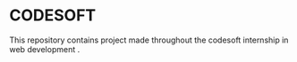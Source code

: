 # CODESOFT
This repository contains project made throughout the codesoft internship in web development .

